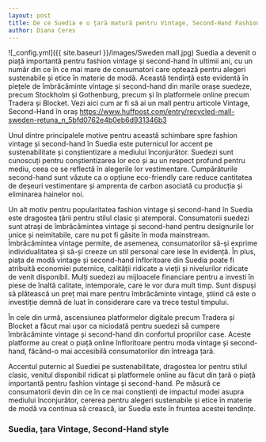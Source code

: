 ```yaml
---
layout: post
title: De ce Suedia e o țară matură pentru Vintage, Second-Hand Fashion
author: Diana Ceres
---
```

![_config.yml]({{ site.baseurl }}/images/Sweden mall.jpg)
Suedia a devenit o piață importantă pentru fashion vintage și second-hand în ultimii ani, cu un număr din ce în ce mai mare de consumatori care optează pentru alegeri sustenabile și etice în materie de modă. Această tendință este evidentă în piețele de îmbrăcăminte vintage și second-hand din marile orașe suedeze, precum Stockholm și Gothenburg, precum și în platformele online precum Tradera și Blocket.
Vezi aici cum ar fi să ai un mall pentru articole Vintage, Second-Hand în oraș https://www.huffpost.com/entry/recycled-mall-sweden-retuna_n_5bfd0762e4b0eb6d931346b3 

Unul dintre principalele motive pentru această schimbare spre fashion vintage și second-hand în Suedia este puternicul lor accent pe sustenabilitate și conștientizare a mediului înconjurător. Suedezi sunt cunoscuți pentru conștientizarea lor eco și au un respect profund pentru mediu, ceea ce se reflectă în alegerile lor vestimentare. Cumpărăturile second-hand sunt văzute ca o opțiune eco-friendly care reduce cantitatea de deșeuri vestimentare și amprenta de carbon asociată cu producția și eliminarea hainelor noi.

Un alt motiv pentru popularitatea fashion vintage și second-hand în Suedia este dragostea țării pentru stilul clasic și atemporal. Consumatorii suedezi sunt atrași de îmbrăcămintea vintage și second-hand pentru designurile lor unice și neimitabile, care nu pot fi găsite în moda mainstream. Îmbrăcămintea vintage permite, de asemenea, consumatorilor să-și exprime individualitatea și să-și creeze un stil personal care iese în evidență.
În plus, piața de modă vintage și second-hand înfloritoare din Suedia poate fi atribuită economiei puternice, calității ridicate a vieții și nivelurilor ridicate de venit disponibil. Mulți suedezi au mijloacele financiare pentru a investi în piese de înaltă calitate, intemporale, care le vor dura mult timp. Sunt dispuși să plătească un preț mai mare pentru îmbrăcăminte vintage, știind că este o investiție demnă de luat în considerare care va trece testul timpului.

În cele din urmă, ascensiunea platformelor digitale precum Tradera și Blocket a făcut mai ușor ca niciodată pentru suedezi să cumpere îmbrăcăminte vintage și second-hand din confortul propriilor case. Aceste platforme au creat o piață online înfloritoare pentru moda vintage și second-hand, făcând-o mai accesibilă consumatorilor din întreaga țară.

Accentul puternic al Suediei pe sustenabilitate, dragostea lor pentru stilul clasic, venitul disponibil ridicat și platformele online au făcut din țară o piață importantă pentru fashion vintage și second-hand. Pe măsură ce consumatorii devin din ce în ce mai conștienți de impactul modei asupra mediului înconjurător, cererea pentru alegeri sustenabile și etice în materie de modă va continua să crească, iar Suedia este în fruntea acestei tendințe.

### Suedia, țara Vintage, Second-Hand style






